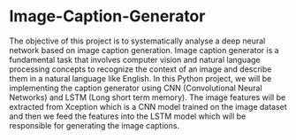 # Image-Caption-Generator


The objective of this project is to systematically analyse a deep neural network based on
image caption generation. Image caption generator is a fundamental task that involves
computer vision and natural language processing concepts to recognize the context of an
image and describe them in a natural language like English.
In this Python project, we will be implementing the caption generator using CNN
(Convolutional Neural Networks) and LSTM (Long short term memory). The
image features will be extracted from Xception which is a CNN model trained on
the image dataset and then we feed the features into the LSTM model which
will be responsible for generating the image captions.
